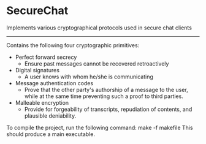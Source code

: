 SecureChat
==========

Implements various cryptographical protocols used in secure chat clients
________________________________________________________________________

Contains the following four cryptographic primitives:
* Perfect forward secrecy
  * Ensure past messages cannot be recovered retroactively
* Digital signatures
  * A user knows with whom he/she is communicating
* Message authentication codes
  * Prove that the other party's authorship of a message to the user,
    while at the same time preventing such a proof to third parties.
* Malleable encryption
  * Provide for forgeability of transcripts, repudiation of contents,
    and plausible deniability.

To compile the project, run the following command:
make -f makefile
This should produce a main executable.
